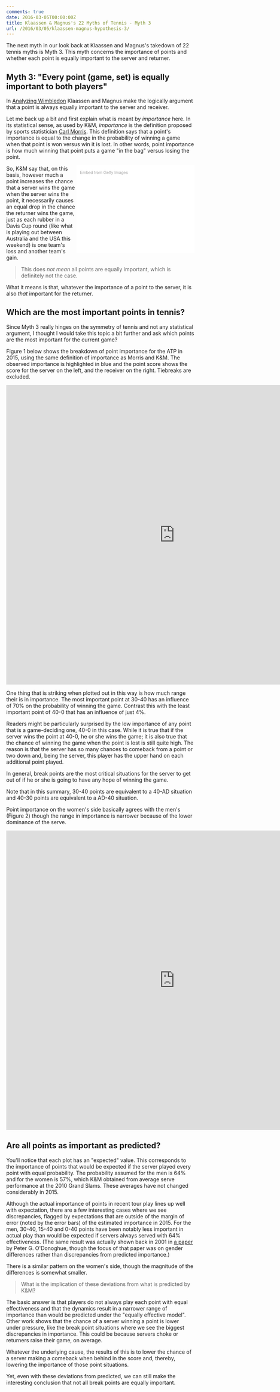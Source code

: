```yaml
---
comments: true
date: 2016-03-05T00:00:00Z
title: Klaassen & Magnus's 22 Myths of Tennis - Myth 3
url: /2016/03/05/klaassen-magnus-hypothesis-3/
---
```


The next myth in our look back at Klaassen and Magnus's takedown of 22 tennis myths is Myth 3. This myth concerns the importance of points and whether each point is equally important to the server and returner.



## Myth 3: "Every point (game, set) is equally important to both players"

 In [Analyzing Wimbledon](https://global.oup.com/academic/product/analyzing-wimbledon-9780199355952?cc=us&lang=en&#) Klaassen and Magnus make the logically argument that a point is always equally important to the server and receiver. 

Let me back up a bit and first explain what is meant by _importance_ here. In its statistical sense, as used by K&M, _importance_ is the definition proposed by sports statistician [Carl Morris](http://chance.amstat.org/2014/09/carl-morris/). This definition says that a point's importance is equal to the change in the probability of winning a game when that point is won versus win it is lost. In other words, point importance is how much winning that point puts a game "in the bag" versus losing the point.

<div class="getty embed image" style="background-color:#fff;display:inline-block;font-family:'Helvetica Neue',Helvetica,Arial,sans-serif;color:#a7a7a7;font-size:11px;width:100%;max-width:297px;float:right;padding:2%;"><div style="padding:0;margin:0;text-align:left;"><a href="http://www.gettyimages.com/detail/513835768" target="_blank" style="color:#a7a7a7;text-decoration:none;font-weight:normal !important;border:none;display:inline-block;">Embed from Getty Images</a></div><div style="overflow:hidden;position:relative;height:0;padding:66.666667% 0 0 0;width:100%;"><iframe src="//embed.gettyimages.com/embed/513835768?et=GWtg86qGRqlWdMTr2EQcYA&viewMoreLink=off&sig=GoAvDGQkCmyGgU5v-_EbcoG8RzW_HZy_oQ1-0lc_ggY=" width="297" height="198" scrolling="no" frameborder="0" style="display:inline-block;position:absolute;top:0;left:0;width:100%;height:100%;margin:0;"></iframe></div><p style="margin:0;"></p></div>

So, K&M say that, on this basis, however much a point increases the chance that a server wins the game when the server wins the point, it necessarily causes an equal drop in the chance the returner wins the game, just as each rubber in a Davis Cup round (like what is playing out between Australia and the USA this weekend) is one team's loss and another team's gain.

 > This does _not mean_ all points are equally important, which is definitely not the case. 

 What it means is that, whatever the importance of a point to the server, it is also _that_ important for the returner. 


## Which are the most important points in tennis? 

 Since Myth 3 really hinges on the symmetry of tennis and not any statistical argument, I thought I would take this topic a bit further and ask which points are the most important for the current game?

Figure 1 below shows the breakdown of point importance for the ATP in 2015, using the same definition of importance as Morris and K&M. The observed importance is highlighted in blue and the point score shows the score for the server on the left, and the receiver on the right. Tiebreaks are excluded.

<iframe width="900" height="800" frameborder="0" scrolling="no" src="https://plot.ly/~on-the-t/791.embed"></iframe>

One thing that is striking when plotted out in this way is how much range their is in importance. The most important point at 30-40 has an influence of 70% on the probability of winning the game. Contrast this with the least important point of 40-0 that has an influence of just 4%. 

Readers might be particularly surprised by the low importance of any point that is a game-deciding one, 40-0 in this case. While it is true that if the server wins the point at 40-0, he or she wins the game; it is also true that the chance of winning the game when the point is lost is still quite high. The reason is that the server has so many chances to comeback from a point or two down and, being the server, this player has the upper hand on each additional point played. 

In general, break points are the most critical situations for the server to get out of if he or she is going to have any hope of winning the game. 

Note that in this summary, 30-40 points are equivalent to a 40-AD situation and 40-30 points are equivalent to a AD-40 situation. 


Point importance on the women's side basically agrees with the men's (Figure 2) though the range in importance is narrower because of the lower dominance of the serve.

<iframe width="900" height="800" frameborder="0" scrolling="no" src="https://plot.ly/~on-the-t/789.embed"></iframe>


## Are all points as important as predicted?

You'll notice that each plot has an "expected" value. This corresponds to the importance of points that would be expected if the server played every point with equal probability. The probability assumed for the men is 64% and for the women is 57%, which K&M obtained from average serve performance at the 2010 Grand Slams. These averages have not changed considerably in 2015.

Although the actual importance of points in recent tour play lines up well with expectation, there are a few interesting cases where we see discrepancies, flagged by expectations that are outside of the margin of error (noted by the error bars) of the estimated importance in 2015. For the men, 30-40, 15-40 and 0-40 points have been notably less important in actual play than would be expected if servers always served with 64% effectiveness. (The same result was actually shown back in 2001 in [a paper](http://www.tandfonline.com/doi/abs/10.1080/02701367.2001.10608942) by Peter G. O'Donoghue, though the focus of that paper was on gender differences rather than discrepancies from predicted importance.)

There is a similar pattern on the women's side, though the magnitude of the differences is somewhat smaller.

> What is the implication of these deviations from what is predicted by K&M?

The basic answer is that players do not always play each point with equal effectiveness and that the dynamics result in a narrower range of importance than would be predicted under the "equally effective model". Other work shows that the chance of a server winning a point is lower under pressure, like the break point situations where we see the biggest discrepancies in importance. This could be because servers choke or returners raise their game, on average. 

Whatever the underlying cause, the results of this is to lower the chance of a server making a comeback when behind in the score and, thereby, lowering the importance of those point situations. 

Yet, even with these deviations from predicted, we can still make the interesting conclusion that not all break points are equally important.


